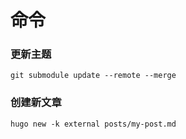 # 命令

### 更新主题
```
git submodule update --remote --merge
```

### 创建新文章
```
hugo new -k external posts/my-post.md
```